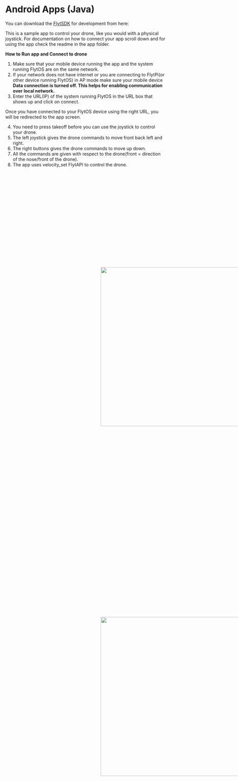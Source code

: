 # Android Apps (Java)


You can download the [FlytSDK](https://github.com/flytbase/flytsamples/raw/master/Mobile-Apps/Java-Apps/FlytSDK/FlytSDK.jar) for development from here:


This is a sample app to control your drone, like you would with a physical joystick. For documentation on how to connect your app scroll down and for using the app check the readme in the app folder.


**How to Run app and Connect to drone**

1. Make sure that your mobile device running the app and the system running FlytOS are on the same network.
2. If your network does not have internet or you are connecting to FlytPi(or other device running FlytOS) in AP mode make sure your mobile device **Data connection is turned off. This helps for enabling communication over local network.**
3. Enter the URL(IP) of the system running FlytOS in the URL box that shows up and click on connect.

Once you have connected to your FlytOS device using the right URL, you will be redirected to the app screen.

4. You need to press takeoff before you can use the joystick to control your drone.
5. The left joystick gives the drone commands to move front back left and right.
6. The right buttons gives the drone commands to move up down.
7. All the commands are given with respect to the drone(front = direction of the nose/front of the drone).
8. The app uses velocity_set FlytAPI to control the drone.

<img  style='margin:300px;' src="https://github.com/flytbase/flytsamples/tree/master/Mobile-Apps/Java-Apps/SampleApp/Screenshots/login.png" width="500" >

<img  style='margin:300px;' src="https://github.com/flytbase/flytsamples/tree/master/Mobile-Apps/Java-Apps/SampleApp/Screenshots/sampleapp.png" width="500" >
